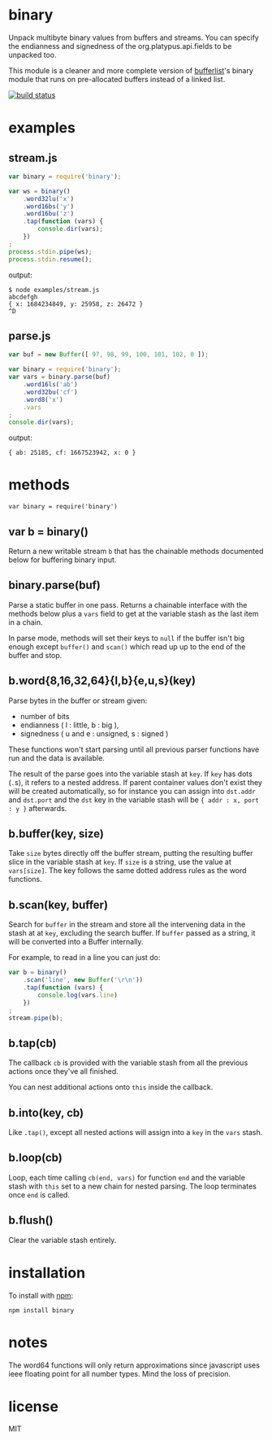binary
======

Unpack multibyte binary values from buffers and streams.
You can specify the endianness and signedness of the org.platypus.api.fields to be unpacked too.

This module is a cleaner and more complete version of
[bufferlist](https://github.com/substack/node-bufferlist)'s binary module that
runs on pre-allocated buffers instead of a linked list.

[![build status](https://secure.travis-ci.org/substack/node-binary.png)](http://travis-ci.org/substack/node-binary)

examples
========

stream.js
---------

``` js
var binary = require('binary');

var ws = binary()
    .word32lu('x')
    .word16bs('y')
    .word16bu('z')
    .tap(function (vars) {
        console.dir(vars);
    })
;
process.stdin.pipe(ws);
process.stdin.resume();
```

output:

```
$ node examples/stream.js
abcdefgh
{ x: 1684234849, y: 25958, z: 26472 }
^D
```

parse.js
--------

``` js
var buf = new Buffer([ 97, 98, 99, 100, 101, 102, 0 ]);

var binary = require('binary');
var vars = binary.parse(buf)
    .word16ls('ab')
    .word32bu('cf')
    .word8('x')
    .vars
;
console.dir(vars);
```

output:

```
{ ab: 25185, cf: 1667523942, x: 0 }
```

methods
=======

`var binary = require('binary')`

var b = binary()
----------------

Return a new writable stream `b` that has the chainable methods documented below
for buffering binary input.

binary.parse(buf)
-----------------

Parse a static buffer in one pass. Returns a chainable interface with the
methods below plus a `vars` field to get at the variable stash as the last item
in a chain.

In parse mode, methods will set their keys to `null` if the buffer isn't big
enough except `buffer()` and `scan()` which read up up to the end of the buffer
and stop.

b.word{8,16,32,64}{l,b}{e,u,s}(key)
-----------------------------------

Parse bytes in the buffer or stream given:

* number of bits
* endianness ( l : little, b : big ),
* signedness ( u and e : unsigned, s : signed )

These functions won't start parsing until all previous parser functions have run
and the data is available.

The result of the parse goes into the variable stash at `key`.
If `key` has dots (`.`s), it refers to a nested address. If parent container
values don't exist they will be created automatically, so for instance you can
assign into `dst.addr` and `dst.port` and the `dst` key in the variable stash
will be `{ addr : x, port : y }` afterwards.

b.buffer(key, size)
-------------------

Take `size` bytes directly off the buffer stream, putting the resulting buffer
slice in the variable stash at `key`. If `size` is a string, use the value at
`vars[size]`. The key follows the same dotted address rules as the word
functions.

b.scan(key, buffer)
-------------------

Search for `buffer` in the stream and store all the intervening data in the
stash at at `key`, excluding the search buffer. If `buffer` passed as a string,
it will be converted into a Buffer internally.

For example, to read in a line you can just do:

``` js
var b = binary()
    .scan('line', new Buffer('\r\n'))
    .tap(function (vars) {
        console.log(vars.line)
    })
;
stream.pipe(b);
```

b.tap(cb)
---------

The callback `cb` is provided with the variable stash from all the previous
actions once they've all finished.

You can nest additional actions onto `this` inside the callback.

b.into(key, cb)
---------------

Like `.tap()`, except all nested actions will assign into a `key` in the `vars`
stash.

b.loop(cb)
----------

Loop, each time calling `cb(end, vars)` for function `end` and the variable
stash with `this` set to a new chain for nested parsing. The loop terminates
once `end` is called.

b.flush()
---------

Clear the variable stash entirely.

installation
============

To install with [npm](http://github.com/isaacs/npm):

```
npm install binary
```

notes
=====

The word64 functions will only return approximations since javascript uses ieee
floating point for all number types. Mind the loss of precision.

license
=======

MIT

